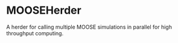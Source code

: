 # MOOSEHerder
A herder for calling multiple MOOSE simulations in parallel for high throughput computing. 

